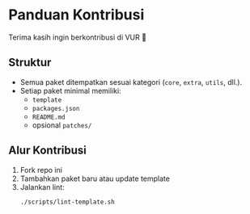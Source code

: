 # Panduan Kontribusi

Terima kasih ingin berkontribusi di VUR 🎉

## Struktur
- Semua paket ditempatkan sesuai kategori (`core`, `extra`, `utils`, dll.).
- Setiap paket minimal memiliki:
  - `template`
  - `packages.json`
  - `README.md`
  - opsional `patches/`

## Alur Kontribusi
1. Fork repo ini
2. Tambahkan paket baru atau update template
3. Jalankan lint:
   ```bash
   ./scripts/lint-template.sh

